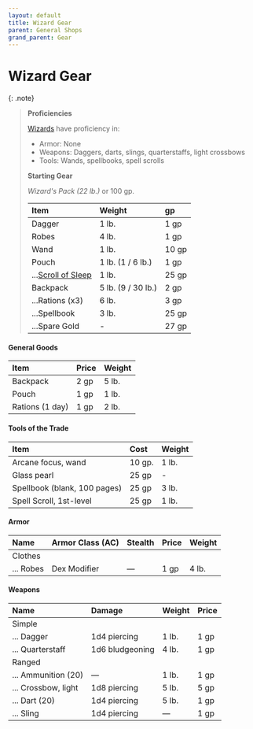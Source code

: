 ```yaml
---
layout: default
title: Wizard Gear
parent: General Shops
grand_parent: Gear
---
```


# Wizard Gear

{: .note}
> **Proficiencies**
>
> [Wizards](../../character_creation/class/wizard) have proficiency in:
>
> * Armor: None
> * Weapons: Daggers, darts, slings, quarterstaffs, light crossbows
> * Tools: Wands, spellbooks, spell scrolls
>
> **Starting Gear**
> 
> _Wizard's Pack (22 lb.)_ or 100 gp.
> 
> | Item                                     | Weight             | gp    |
> | :--------------------------------------- | :----------------- | :---- |
> | Dagger                                   | 1 lb.              | 1 gp  |
> | Robes                                    | 4 lb.              | 1 gp  |
> | Wand                                     | 1 lb.              | 10 gp |
> | Pouch                                    | 1 lb. (1 / 6 lb.)  | 1 gp  |
> | ...[Scroll of Sleep](../../gear/scrolls) | 1 lb.              | 25 gp |
> | Backpack                                 | 5 lb. (9 / 30 lb.) | 2 gp  |
> | ...Rations (x3)                          | 6 lb.              | 3 gp  |
> | ...Spellbook                             | 3 lb.              | 25 gp |
> | ...Spare Gold                            | -                  | 27 gp |

#### General Goods

| Item            | Price | Weight |
| :-------------- | :---- | :----- |
| Backpack        | 2 gp  | 5 lb.  |
| Pouch           | 1 gp  | 1 lb.  |
| Rations (1 day) | 1 gp  | 2 lb.  |

#### Tools of the Trade

| Item                         | Cost   | Weight |
| :--------------------------- | :----- | :----- |
| Arcane focus, wand           | 10 gp. | 1 lb.  |
| Glass pearl                  | 25 gp  | -      |
| Spellbook (blank, 100 pages) | 25 gp  | 3 lb.  |
| Spell Scroll, 1st-level      | 25 gp  | 1 lb.  |

#### Armor

| Name      | Armor Class (AC) | Stealth | Price | Weight |
| :-------- | :--------------- | :------ | :---- | :----- |
| Clothes   |                  |         |       |        |
| ... Robes | Dex Modifier     | —       | 1 gp  | 4 lb.  |

#### Weapons

| Name                | Damage          | Weight | Price |
| :------------------ | :-------------- | :----- | :---- |
| Simple              |                 |        |       |
| ... Dagger          | 1d4 piercing    | 1 lb.  | 1 gp  |
| ... Quarterstaff    | 1d6 bludgeoning | 4 lb.  | 1 gp  |
| Ranged              |                 |        |       |
| ... Ammunition (20) | —               | 1 lb.  | 1 gp  |
| ... Crossbow, light | 1d8 piercing    | 5 lb.  | 5 gp  |
| ... Dart (20)       | 1d4 piercing    | 5 lb.  | 1 gp  |
| ... Sling           | 1d4 piercing    | —      | 1 gp  |
